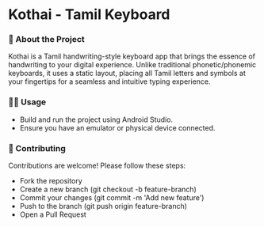 # Kothai - Tamil Keyboard

### 🚀 About the Project

Kothai is a Tamil handwriting-style keyboard app that brings the essence of handwriting to your digital experience. Unlike traditional phonetic/phonemic keyboards, it uses a static layout, placing all Tamil letters and symbols at your fingertips for a seamless and intuitive typing experience.

### 🏃‍♂️ Usage

- Build and run the project using Android Studio.
- Ensure you have an emulator or physical device connected.

### 🤝 Contributing

Contributions are welcome! Please follow these steps:
- Fork the repository
- Create a new branch (git checkout -b feature-branch)
- Commit your changes (git commit -m 'Add new feature')
- Push to the branch (git push origin feature-branch)
- Open a Pull Request
